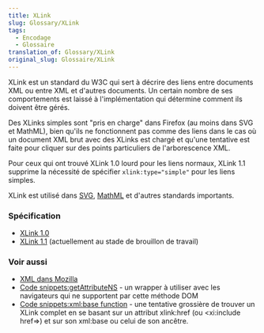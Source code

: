 ```yaml
---
title: XLink
slug: Glossary/XLink
tags:
  - Encodage
  - Glossaire
translation_of: Glossary/XLink
original_slug: Glossaire/XLink
---
```


XLink est un standard du W3C qui sert à décrire des liens entre documents XML ou entre XML et d'autres documents. Un certain nombre de ses comportements est laissé à l'implémentation qui détermine comment ils doivent être gérés.

Des XLinks simples sont "pris en charge" dans Firefox (au moins dans SVG et MathML), bien qu'ils ne fonctionnent pas comme des liens dans le cas où un document XML brut avec des XLinks est chargé et qu'une tentative est faite pour cliquer sur des points particuliers de l'arborescence XML.

Pour ceux qui ont trouvé XLink 1.0 lourd pour les liens normaux, XLink 1.1 supprime la nécessité de spécifier `xlink:type="simple"` pour les liens simples.

XLink est utilisé dans [SVG](/fr/docs/Web/SVG), [MathML](/fr/docs/Web/MathML) et d'autres standards importants.

### Spécification

- [XLink 1.0](http://www.w3.org/TR/xlink/)
- [XLink 1.1](http://www.w3.org/TR/xlink11/) (actuellement au stade de brouillon de travail)

### Voir aussi

- [XML dans Mozilla](/fr/docs/XML_dans_Mozilla)
- [Code snippets:getAttributeNS](/fr/docs/Archive/Add-ons/Code_snippets/getAttributeNS) - un wrapper à utiliser avec les navigateurs qui ne supportent par cette méthode DOM
- [Code snippets:xml:base function](/fr/docs/Archive/Add-ons/Code_snippets/XML/base_function) - une tentative grossière de trouver un XLink complet en se basant sur un attribut xlink:href (ou \<xi:include href=>) et sur son xml:base ou celui de son ancêtre.

